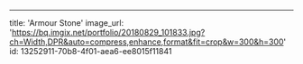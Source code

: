 ---
title: 'Armour Stone'
image_url: 'https://bq.imgix.net/portfolio/20180829_101833.jpg?ch=Width,DPR&auto=compress,enhance,format&fit=crop&w=300&h=300'
id: 13252911-70b8-4f01-aea6-ee8015f11841
